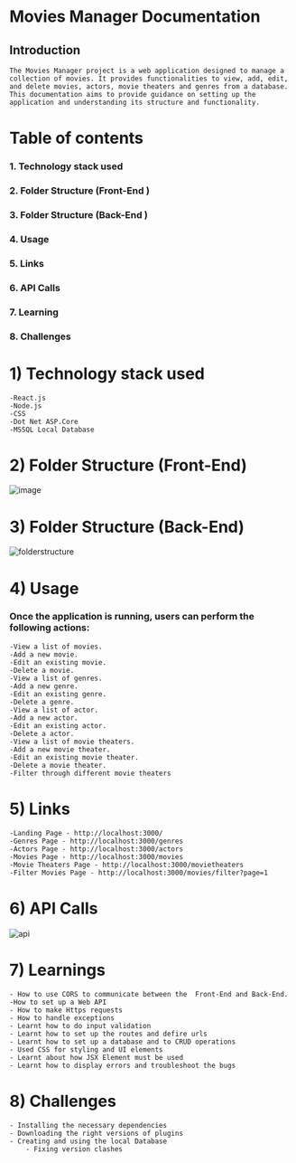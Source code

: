 # 		Movies Manager Documentation
##   Introduction
	The Movies Manager project is a web application designed to manage a collection of movies. It provides functionalities to view, add, edit, and delete movies, actors, movie theaters and genres from a database. This documentation aims to provide guidance on setting up the application and understanding its structure and functionality.
# Table of contents
###	1.  Technology stack used
###	2.  Folder Structure (Front-End )
###	3.  Folder Structure (Back-End )
###	4.  Usage
###	5.  Links
###	6.  API Calls
###	7.  Learning
###	8.  Challenges

# 1)  Technology stack used
	-React.js
	-Node.js
	-CSS
	-Dot Net ASP.Core
	-MSSQL Local Database

# 2)  Folder Structure (Front-End)

![image](https://github.com/hitaishmd/training/assets/160744753/ce19a1f7-06b0-453e-ae21-7834a548268a)


# 3)  Folder Structure (Back-End)
 ![folderstructure](https://github.com/hitaishmd/training/assets/160744753/0aac0011-8a26-4165-a738-5e10d37a420e)


# 4) Usage
###    Once the application is running, users can perform the following actions:
	-View a list of movies.
	-Add a new movie.
	-Edit an existing movie.
	-Delete a movie.
	-View a list of genres.
	-Add a new genre.
	-Edit an existing genre.
	-Delete a genre.
	-View a list of actor.
	-Add a new actor.
	-Edit an existing actor.
	-Delete a actor.
	-View a list of movie theaters.
	-Add a new movie theater.
	-Edit an existing movie theater.
	-Delete a movie theater.
	-Filter through different movie theaters

# 5)  Links
	-Landing Page - http://localhost:3000/
	-Genres Page - http://localhost:3000/genres
	-Actors Page - http://localhost:3000/actors
	-Movies Page - http://localhost:3000/movies
	-Movie Theaters Page - http://localhost:3000/movietheaters
	-Filter Movies Page - http://localhost:3000/movies/filter?page=1
 # 6) API Calls
![api](https://github.com/hitaishmd/training/assets/160744753/e4340578-c9ba-46a9-8493-e1504ba4209d)

# 7)  Learnings
	- How to use CORS to communicate between the  Front-End and Back-End.
	-How to set up a Web API
	- How to make Https requests
	- How to handle exceptions
	- Learnt how to do input validation
	- Learnt how to set up the routes and defire urls
	- Learnt how to set up a database and to CRUD operations
	- Used CSS for styling and UI elements
	- Learnt about how JSX Element must be used
	- Learnt how to display errors and troubleshoot the bugs
 
 #  8)  Challenges
 	- Installing the necessary dependencies
  	- Downloading the right versions of plugins
   	- Creating and using the local Database
    	- Fixing version clashes
     
